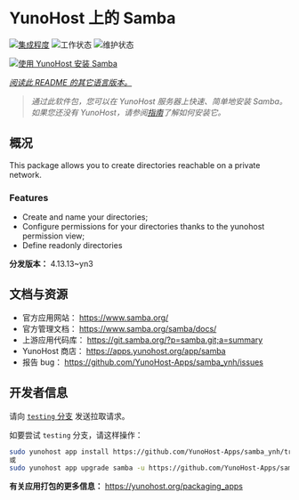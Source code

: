 <!--
注意：此 README 由 <https://github.com/YunoHost/apps/tree/master/tools/readme_generator> 自动生成
请勿手动编辑。
-->

# YunoHost 上的 Samba

[![集成程度](https://dash.yunohost.org/integration/samba.svg)](https://ci-apps.yunohost.org/ci/apps/samba/) ![工作状态](https://ci-apps.yunohost.org/ci/badges/samba.status.svg) ![维护状态](https://ci-apps.yunohost.org/ci/badges/samba.maintain.svg)

[![使用 YunoHost 安装 Samba](https://install-app.yunohost.org/install-with-yunohost.svg)](https://install-app.yunohost.org/?app=samba)

*[阅读此 README 的其它语言版本。](./ALL_README.md)*

> *通过此软件包，您可以在 YunoHost 服务器上快速、简单地安装 Samba。*  
> *如果您还没有 YunoHost，请参阅[指南](https://yunohost.org/install)了解如何安装它。*

## 概况

This package allows you to create directories reachable on a private network.

### Features

- Create and name your directories;
- Configure permissions for your directories thanks to the yunohost permission view;
- Define readonly directories


**分发版本：** 4.13.13~yn3
## 文档与资源

- 官方应用网站： <https://www.samba.org/>
- 官方管理文档： <https://www.samba.org/samba/docs/>
- 上游应用代码库： <https://git.samba.org/?p=samba.git;a=summary>
- YunoHost 商店： <https://apps.yunohost.org/app/samba>
- 报告 bug： <https://github.com/YunoHost-Apps/samba_ynh/issues>

## 开发者信息

请向 [`testing` 分支](https://github.com/YunoHost-Apps/samba_ynh/tree/testing) 发送拉取请求。

如要尝试 `testing` 分支，请这样操作：

```bash
sudo yunohost app install https://github.com/YunoHost-Apps/samba_ynh/tree/testing --debug
或
sudo yunohost app upgrade samba -u https://github.com/YunoHost-Apps/samba_ynh/tree/testing --debug
```

**有关应用打包的更多信息：** <https://yunohost.org/packaging_apps>
